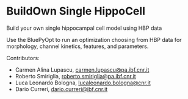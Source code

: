 # BuildOwn Single HippoCell
Build your own single hippocampal cell model using HBP data

Use the BluePyOpt to run an optimization choosing from HBP data for morphology, channel kinetics, features, and parameters.


Contributors: 
- Carmen Alina Lupascu, carmen.lupascu@pa.ibf.cnr.it
- Roberto Smiriglia, roberto.smiriglia@pa.ibf.cnr.it
- Luca Leonardo Bologna, lucaleonardo.bologna@cnr.it
- Dario Curreri, dario.curreri@ibf.cnr.it
